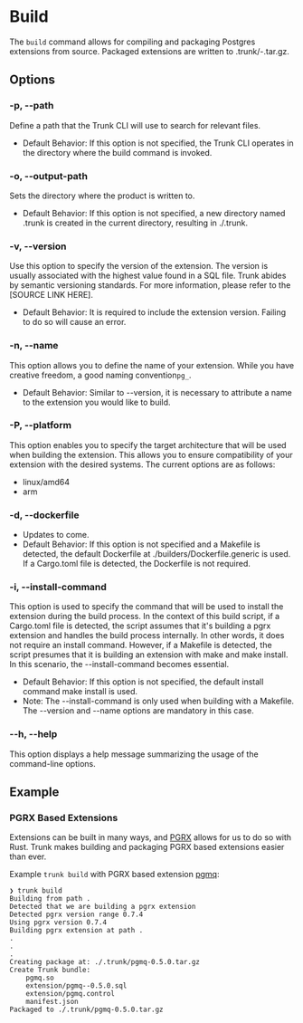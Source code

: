 # Build

The `build` command allows for compiling and packaging Postgres extensions from source. Packaged extensions are written to .trunk/<extension-name>-<extension-version>.tar.gz.

## Options
### -p, --path
Define a path that the Trunk CLI will use to search for relevant files.

- Default Behavior: If this option is not specified, the Trunk CLI operates in the directory where the build command is invoked.

### -o, --output-path
Sets the directory where the product is written to.

- Default Behavior: If this option is not specified, a new directory named .trunk is created in the current directory, resulting in ./.trunk.

### -v, --version
Use this option to specify the version of the extension. The version is usually associated with the highest value found in a SQL file. Trunk abides by semantic versioning standards. For more information, please refer to the [SOURCE LINK HERE].

- Default Behavior: It is required to include the extension version. Failing to do so will cause an error.

### -n, --name
This option allows you to define the name of your extension. While you have creative freedom, a good naming convention`pg_`.

- Default Behavior: Similar to --version, it is necessary to attribute a name to the extension you would like to build.

### -P, --platform
This option enables you to specify the target architecture that will be used when building the extension. This allows you to ensure compatibility of your extension with the desired systems. The current options are as follows:

- linux/amd64
- arm

### -d, --dockerfile

- Updates to come.
- Default Behavior: If this option is not specified and a Makefile is detected, the default Dockerfile at ./builders/Dockerfile.generic is used. If a Cargo.toml file is detected, the Dockerfile is not required.

### -i, --install-command
This option is used to specify the command that will be used to install the extension during the build process. In the context of this build script, if a Cargo.toml file is detected, the script assumes that it's building a pgrx extension and handles the build process internally. In other words, it does not require an install command. However, if a Makefile is detected, the script presumes that it is building an extension with make and make install. In this scenario, the --install-command becomes essential.

- Default Behavior: If this option is not specified, the default install command make install is used.
- Note: The --install-command is only used when building with a Makefile. The --version and --name options are mandatory in this case.

### --h, --help
This option displays a help message summarizing the usage of the command-line options.


## Example

### PGRX Based Extensions
Extensions can be built in many ways, and [PGRX](https://github.com/tcdi/pgrx) allows for us to do so with Rust.
Trunk makes building and packaging PGRX based extensions easier than ever.

Example `trunk build` with PGRX based extension
[pgmq](https://github.com/tembo-io/coredb/tree/main/pgmq/extension):
```shell
❯ trunk build
Building from path .
Detected that we are building a pgrx extension
Detected pgrx version range 0.7.4
Using pgrx version 0.7.4
Building pgrx extension at path .
.
.
.
Creating package at: ./.trunk/pgmq-0.5.0.tar.gz
Create Trunk bundle:
	pgmq.so
	extension/pgmq--0.5.0.sql
	extension/pgmq.control
	manifest.json
Packaged to ./.trunk/pgmq-0.5.0.tar.gz
```
